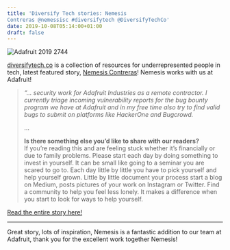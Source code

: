 ```yaml
---
title: 'Diversify Tech stories: Nemesis
Contreras @nemessisc #diversifytech @DiversifyTechCo'
date: 2019-10-08T05:14:00+01:00
draft: false
---
```


![Adafruit 2019 2744](https://cdn-blog.adafruit.com/uploads/2019/10/adafruit_2019_2744.jpg)

[diversifytech.co](https://www.diversifytech.co/) is a collection of resources for underrepresented people in tech, latest featured story, [Nemesis Contreras](https://www.diversifytech.co/stories/nemesis-contreras)! Nemesis works with us at Adafruit!

> _“… security work for Adafruit Industries as a remote contractor. I currently triage incoming vulnerability reports for the bug bounty program we have at Adafruit and in my free time also try to find valid bugs to submit on platforms like HackerOne and Bugcrowd._
> 
> …
> 
> **Is there something else you’d like to share with our readers?**  
> If you’re reading this and are feeling stuck whether it’s financially or due to family problems. Please start each day by doing something to invest in yourself. It can be small like going to a seminar you are scared to go to. Each day little by little you have to pick yourself and help yourself grown. Little by little document your process start a blog on Medium, posts pictures of your work on Instagram or Twitter. Find a community to help you feel less lonely. It makes a difference when you start to look for ways to help yourself.

[Read the entire story here!](https://www.diversifytech.co/stories/nemesis-contreras)

* * *

Great story, lots of inspiration, Nemesis is a fantastic addition to our team at Adafruit, thank you for the excellent work together Nemesis!